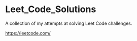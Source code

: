 # Leet_Code_Solutions

A collection of my attempts at solving Leet Code challenges.

https://leetcode.com/
